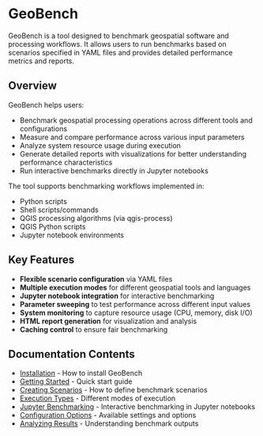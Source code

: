 # GeoBench

GeoBench is a tool designed to benchmark geospatial software and processing workflows. It allows users to run benchmarks based on scenarios specified in YAML files and provides detailed performance metrics and reports.

## Overview

GeoBench helps users:

- Benchmark geospatial processing operations across different tools and configurations
- Measure and compare performance across various input parameters
- Analyze system resource usage during execution
- Generate detailed reports with visualizations for better understanding performance characteristics
- Run interactive benchmarks directly in Jupyter notebooks

The tool supports benchmarking workflows implemented in:

- Python scripts
- Shell scripts/commands
- QGIS processing algorithms (via qgis-process)
- QGIS Python scripts
- Jupyter notebook environments

## Key Features

- **Flexible scenario configuration** via YAML files
- **Multiple execution modes** for different geospatial tools and languages
- **Jupyter notebook integration** for interactive benchmarking
- **Parameter sweeping** to test performance across different input values
- **System monitoring** to capture resource usage (CPU, memory, disk I/O)
- **HTML report generation** for visualization and analysis
- **Caching control** to ensure fair benchmarking

## Documentation Contents

- [Installation](installation.md) - How to install GeoBench
- [Getting Started](getting-started.md) - Quick start guide
- [Creating Scenarios](creating-scenarios.md) - How to define benchmark scenarios
- [Execution Types](execution-types.md) - Different modes of execution
- [Jupyter Benchmarking](jupyter-benchmarking.md) - Interactive benchmarking in Jupyter notebooks
- [Configuration Options](configuration-options.md) - Available settings and options
- [Analyzing Results](analyzing-results.md) - Understanding benchmark outputs

